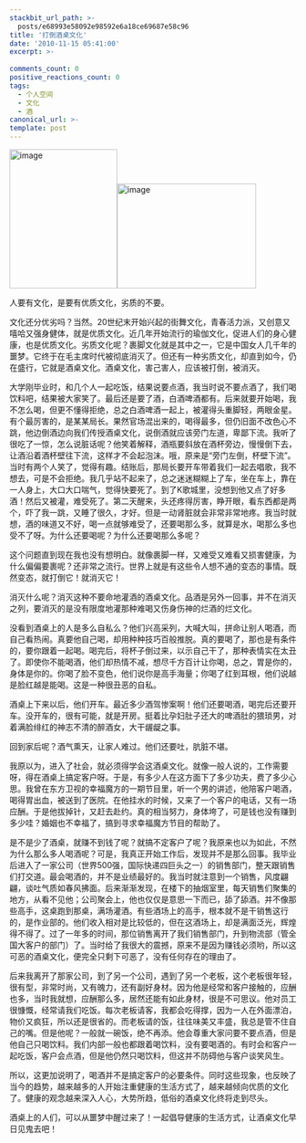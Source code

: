 ```yaml
---
stackbit_url_path: >-
  posts/e68993e58092e98592e6a18ce69687e58c96
title: '打倒酒桌文化'
date: '2010-11-15 05:41:00'
excerpt: >-
  
comments_count: 0
positive_reactions_count: 0
tags: 
  - 个人空间
  - 文化
  - 酒
canonical_url: >-
template: post
---
```

<p><a href="http://www.zizhujy.com/blog/image.axd?picture=image_61.png"><img style="background-image: none; border-bottom: 0px; border-left: 0px; padding-left: 0px; padding-right: 0px; display: inline; border-top: 0px; border-right: 0px; padding-top: 0px" title="image" border="0" alt="image" src="http://www.zizhujy.com/blog/image.axd?picture=image_thumb_61.png" width="189" height="244" /></a><a href="http://www.zizhujy.com/blog/image.axd?picture=image_62.png"><img style="background-image: none; border-bottom: 0px; border-left: 0px; margin: 0px; padding-left: 0px; padding-right: 0px; display: inline; border-top: 0px; border-right: 0px; padding-top: 0px" title="image" border="0" alt="image" src="http://www.zizhujy.com/blog/image.axd?picture=image_thumb_62.png" width="244" height="184" /></a></p>  <p>人要有文化，是要有优质文化，劣质的不要。</p>  <p>文化还分优劣吗？当然。20世纪末开始兴起的街舞文化，青春活力派，又创意又嘻哈又强身健体，就是优质文化。近几年开始流行的瑜伽文化，促进人们的身心健康，也是优质文化。劣质文化呢？裹脚文化就是其中之一，它是中国女人几千年的噩梦。它终于在毛主席时代被彻底消灭了。但还有一种劣质文化，却直到如今，仍在盛行，它就是酒桌文化。酒桌文化，害己害人，应该被打倒，被消灭。</p>  <p>大学刚毕业时，和几个人一起吃饭，结果说要点酒，我当时说不要点酒了，我们喝饮料吧，结果被大家笑了。最后还是要了酒，白酒啤酒都有。后来就要开始喝，我不怎么喝，但更不懂得拒绝，总之白酒啤酒一起上，被灌得头重脚轻，两眼金星。有个最厉害的，是某某局长。果然官场混出来的，喝得最多，但仍旧面不改色心不跳，他边倒酒边向我们传授酒桌文化，说倒酒就应该旁门左道，卑鄙下流。我听了很吃了一惊，怎么说脏话呢？他笑着解释，酒瓶要斜放在酒杯旁边，慢慢倒下去，让酒沿着酒杯壁往下流，这样才不会起泡沫。哦，原来是“旁门左倒，杯壁下流”。当时有两个人笑了，觉得有趣。结账后，那局长要开车带着我们一起去唱歌，我不想去，可是不会拒绝。我几乎站不起来了，总之迷迷糊糊上了车，坐在车上，靠在一人身上，大口大口喘气，觉得快要死了。到了K歌城里，没想到他又点了好多酒！然后又被灌，难受死了。第二天醒来，头还疼得厉害，睁开眼，看东西都是两个，吓了我一跳，又睡了很久，才好。但是一动肾脏就会非常非常地疼。我当时就想，酒的味道又不好，喝一点就够难受了，还要喝那么多，就算是水，喝那么多也受不了呀。为什么还要喝呢？为什么还要喝那么多呢？</p>  <p>这个问题直到现在我也没有想明白。就像裹脚一样，又难受又难看又损害健康，为什么偏偏要裹呢？还非常之流行。世界上就是有这些令人想不通的变态的事情。既然变态，就打倒它！就消灭它！</p>  <p>消灭什么呢？消灭这种不要命地灌酒的酒桌文化。品酒是另外一回事，并不在消灭之列，要消灭的是没有限度地灌那种难喝又伤身伤神的烂酒的烂文化。</p>  <p>没看到酒桌上的人是多么自私么？他们兴高采列，大喊大叫，拼命让别人喝酒，而自己看热闹。真要他自己喝，却用种种技巧百般推脱。真的要喝了，那也是有条件的，要你跟着一起喝。喝完后，将杯子倒过来，以示自己干了，那种表情实在太丑了。即使你不能喝酒，他们却热情不减，想尽千方百计让你喝，总之，胃是你的，身体是你的。你喝了脸不变色，他们说你是高手海量；你喝了红到耳根，他们说越是脸红越是能喝。这是一种很丑恶的自私。</p>  <p>酒桌上下来以后，他们开车。最近多少酒驾惨案啊！他们还要喝酒，喝完后还要开车。没开车的，很有可能，就是开房。挺着比孕妇肚子还大的啤酒肚的猥琐男，对着满脸绯红的神志不清的醉酒女，大干龌龊之事。</p>  <p>回到家后呢？酒气熏天，让家人难过。他们还要吐，肮脏不堪。</p>  <p>我原以为，进入了社会，就必须得学会这酒桌文化。就像一般人说的，工作需要呀，得在酒桌上搞定客户呀。于是，有多少人在这方面下了多少功夫，费了多少心思。我曾在东方卫视的幸福魔方的一期节目里，听一个男的讲述，他陪客户喝酒，喝得胃出血，被送到了医院。在他挂水的时候，又来了一个客户的电话，又有一场应酬。于是他拔掉针，又赶去赴约。真的相当努力，身体垮了，可是钱也没有赚到多少哇？婚姻也不幸福了，搞到寻求幸福魔方节目的帮助了。</p>  <p>是不是少了酒桌，就赚不到钱了呢？就搞不定客户了呢？我原来也以为如此，不然为什么那么多人喝酒呢？可是，我真正开始工作后，发现并不是那么回事。我毕业后进入了一家公司（世界500强，国际快递四巨头之一）的销售部门，整天跟销售们打交道。最会喝酒的，并不是业绩最好的。我当时就注意到一个销售，风度翩翩，谈吐气质如春风拂面。后来渐渐发现，在楼下的抽烟室里，每天销售们聚集的地方，从看不见他；公司聚会上，他也仅仅是意思一下而已，舔了舔酒。并不像那些高手，这桌跑到那桌，满场灌酒。有些酒场上的高手，根本就不是干销售这行的，是作业部的。他们收入相对是比较低的，但在这酒场上，却是满面泛光，辉煌得不得了。过了一年多的时间，那位销售离开了我们销售部门，升到物流部（管全国大客户的部门）了。当时给了我很大的震撼，原来不是因为赚钱必须哟，所以这可恶的酒桌文化，便完全只剩下可恶了，没有任何存在的理由了。</p>  <p>后来我离开了那家公司，到了另一个公司，遇到了另一个老板，这个老板很年轻，很有型，非常时尚，又有魄力，还有副好身材。因为他是经常和客户接触的，应酬也多，当时我就想，应酬那么多，居然还能有如此身材，很是不可思议。他对员工很慷慨，经常请我们吃饭。每次老板请客，我都会吃得撑，因为一人在外面漂泊，物价又疯狂，所以还是很省的。而老板请的饭，往往味美又丰盛，我总是管不住自己的嘴。但是他呢？一般就一碗饭，绝不再添。他会尊重大家问要不要点酒，但是他自己只喝饮料。我们内部一般也都跟着喝饮料，没有要喝酒的。有时会和客户一起吃饭，客户会点酒，但是他仍然只喝饮料，但这并不防碍他与客户谈笑风生。</p>  <p>所以，这更加说明了，喝酒并不是搞定客户的必要条件。同时这些现象，也反映了当今的趋势，越来越多的人开始注重健康的生活方式了，越来越倾向优质的文化了。健康的观念越来深入人心，大势所趋，低俗的酒桌文化终将走到尽头。</p>  <p>酒桌上的人们，可以从噩梦中醒过来了！一起倡导健康的生活方式，让酒桌文化早日见鬼去吧！</p>